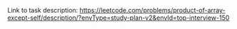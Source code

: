 Link to task description: https://leetcode.com/problems/product-of-array-except-self/description/?envType=study-plan-v2&envId=top-interview-150
